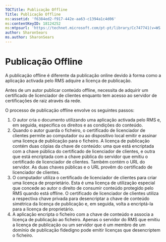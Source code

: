 ```yaml
---
TOCTitle: Publicação Offline
Title: Publicação Offline
ms:assetid: 'f6384ed2-f917-442e-aa63-c1394a1c4d06'
ms:contentKeyID: 18124252
ms:mtpsurl: 'https://technet.microsoft.com/pt-pt/library/Cc747741(v=WS.10)'
author: SharonSears
ms.author: SharonSears
---
```


Publicação Offline
==================

A publicação offline é diferente da publicação online devido à forma como a aplicação activada pelo RMS adquire a licença de publicação.

Antes de um autor publicar conteúdo offline, necessita de adquirir um certificado de licenciador de clientes enquanto tem acesso ao servidor de certificações de raiz através da rede.

O processo de publicação offline envolve os seguintes passos:

1.  O autor cria o documento utilizando uma aplicação activada pelo RMS e, em seguida, especifica os direitos e as condições do conteúdo.
2.  Quando o autor guarda o ficheiro, o certificado de licenciador de clientes permite ao computador ou ao dispositivo local emitir e assinar uma licença de publicação para o ficheiro.
    A licença de publicação contém duas cópias da chave de conteúdo: uma que está encriptada com a chave pública do certificado de licenciador de clientes, e outra que está encriptada com a chave pública do servidor que emitiu o certificado de licenciador de clientes. Também contém o URL do servidor. As duas chaves públicas e o URL provêm do certificado de licenciador de clientes.
3.  O computador utiliza o certificado de licenciador de clientes para criar uma licença de proprietário. Esta é uma licença de utilização especial que concede ao autor o direito de consumir conteúdo protegido pelo RMS quando está offline. O certificado de licenciador de clientes utiliza a respectiva chave privada para desencriptar a chave de conteúdo simétrica da licença de publicação e, em seguida, volta a encriptá-la para a licença de proprietário.
4.  A aplicação encripta o ficheiro com a chave de conteúdo e associa a licença de publicação ao ficheiro. Apenas o servidor do RMS que emitiu a licença de publicação ou um servidor que é um membro de um domínio de publicação fidedigno pode emitir licenças que desencriptem o ficheiro.
